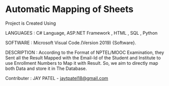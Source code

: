 <h1>Automatic Mapping of Sheets</h1>
  

Project is Created Using
  
LANGUAGES   : C# Language, ASP.NET Framework , HTML , SQL , Python

SOFTWARE    : Microsoft Visual Code.(Version 2019) {Software}. 

DESCRIPTION : According to the Format of NPTEL/MOOC Examination, they Sent all the Result Mapped 
              with the Email-Id of the Student and Institute to use Enrollment Numbers to Map it with Result.
              So, we aim to directly map both Data and store it in The Database.


Contributer :  JAY PATEL - jaytpatel18@gmail.com 
